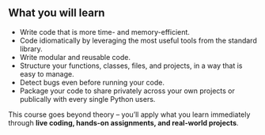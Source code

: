 ## What you will learn

 - Write code that is more time- and memory-efficient.
 - Code idiomatically by leveraging the most useful tools from the standard library.
 - Write modular and reusable code.
 - Structure your functions, classes, files, and projects, in a way that is easy to manage.
 - Detect bugs even before running your code.
 - Package your code to share privately across your own projects or publically with every single Python users.

This course goes beyond theory – you’ll apply what you learn immediately through **live coding, hands-on assignments, and real-world projects**.
